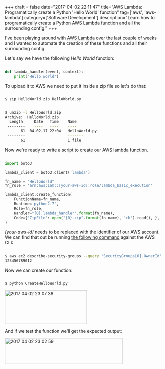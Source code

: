 +++
draft = false
date="2017-04-02 22:11:47"
title="AWS Lambda: Programatically create a Python 'Hello World' function"
tag=['aws', 'aws-lambda']
category=['Software Development']
description="Learn how to programatically create a Python AWS Lambda function and all the surrounding config."
+++

<p>
I've been playing around with <a href="http://docs.aws.amazon.com/lambda/latest/dg/welcome.html">AWS Lambda</a> over the last couple of weeks and I wanted to automate the creation of these functions and all their surrounding config.
</p>


<p>Let's say we have the following <cite>Hello World</cite> function:


~~~python

def lambda_handler(event, context):
    print("Hello world")
~~~

<p>
To upload it to AWS we need to put it inside a zip file so let's do that:
</p>



~~~bash

$ zip HelloWorld.zip HelloWorld.py
~~~


~~~bash

$ unzip -l HelloWorld.zip 
Archive:  HelloWorld.zip
  Length     Date   Time    Name
 --------    ----   ----    ----
       61  04-02-17 22:04   HelloWorld.py
 --------                   -------
       61                   1 file
~~~

<p>
Now we're ready to write a script to create our AWS lambda function. 
</p>



~~~python

import boto3

lambda_client = boto3.client('lambda')

fn_name = "HelloWorld"
fn_role = 'arn:aws:iam::[your-aws-id]:role/lambda_basic_execution'

lambda_client.create_function(
    FunctionName=fn_name,
    Runtime='python2.7',
    Role=fn_role,
    Handler="{0}.lambda_handler".format(fn_name),
    Code={'ZipFile': open("{0}.zip".format(fn_name), 'rb').read(), },
)
~~~

<p>
<cite>[your-aws-id]</cite> needs to be replaced with the identifier of our AWS account. We can find that out be running <a href="http://stackoverflow.com/questions/33791069/quick-way-to-get-aws-account-number-from-the-cli-tools">the following command</a> against the AWS CLI:
</p>



~~~bash

$ aws ec2 describe-security-groups --query 'SecurityGroups[0].OwnerId' --output text
123456789012
~~~

<p>
Now we can create our function:
</p>



~~~bash

$ python CreateHelloWorld.py
~~~

<div>

<img src="{{<siteurl>}}/uploads/2017/04/2017-04-02_23-07-38.png" alt="2017 04 02 23 07 38" title="2017-04-02_23-07-38.png" border="0" width="262" height="108" />
</div>

<p>
And if we test the function we'll get the expected output:
</p>


<div>

<img src="{{<siteurl>}}/uploads/2017/04/2017-04-02_23-02-59.png" alt="2017 04 02 23 02 59" title="2017-04-02_23-02-59.png" border="0" width="376" height="83" /></div>
